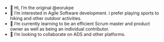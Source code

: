 - 👋 Hi, I’m the original @eorukpe
- 👀 I’m interested in Agile Software development. i prefer playing sports to hiking and other outdoor activities. 
- 🌱 I’m currently learning to be an efficient Scrum master and product owner as well as being an individual contributor.
- 💞️ I’m looking to collaborate on ADS and other platforms.

<!---
eorukpe/eorukpe is a ✨ special ✨ repository because its `README.md` (this file) appears on your GitHub profile.
You can click the Preview link to take a look at your changes.
--->
